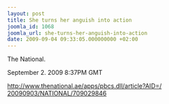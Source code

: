 ```yaml
---
layout: post
title: She turns her anguish into action
joomla_id: 1068
joomla_url: she-turns-her-anguish-into-action
date: 2009-09-04 09:33:05.000000000 +02:00
---
```

<p>The National.</p>
<p>September 2. 2009 8:37PM GMT</p>
<p><a href="http://www.thenational.ae/apps/pbcs.dll/article?AID=/20090903/NATIONAL/709029846" target="_blank">http://www.thenational.ae/<wbr></wbr>apps/pbcs.dll/article?AID=/<wbr></wbr>20090903/NATIONAL/709029846</a></p>
